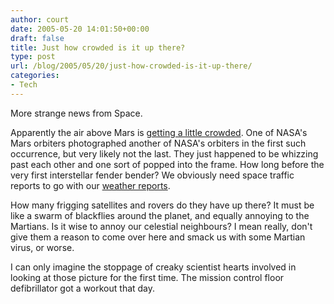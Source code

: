 ```yaml
---
author: court
date: 2005-05-20 14:01:50+00:00
draft: false
title: Just how crowded is it up there?
type: post
url: /blog/2005/05/20/just-how-crowded-is-it-up-there/
categories:
- Tech
---
```


More strange news from Space.

Apparently the air above Mars is [getting a little crowded](http://photojournal.jpl.nasa.gov/catalog/PIA07941).  One of NASA's Mars orbiters photographed another of NASA's orbiters in the first such occurrence, but very likely not the last.  They just happened to be whizzing past each other and one sort of popped into the frame.  How long before the very first interstellar fender bender?  We obviously need space traffic reports to go with our [weather reports](http://www.vallentyne.com/blog/archives/2005/05/nice_weather_we.html).

How many frigging satellites and rovers do they have up there?  It must be like a swarm of blackflies around the planet, and equally annoying to the Martians.  Is it wise to annoy our celestial neighbours?  I mean really, don't give them a reason to come over here and smack us with some Martian virus, or worse.

I can only imagine the stoppage of creaky scientist hearts involved in looking at those picture for the first time.  The mission control floor defibrillator got a workout that day.
